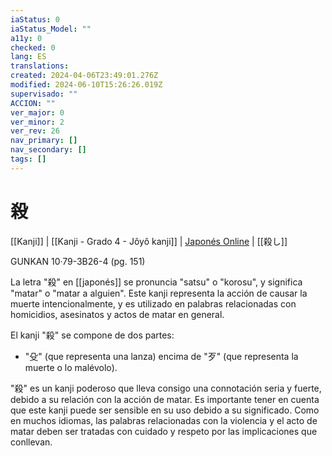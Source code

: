 ```yaml
---
iaStatus: 0
iaStatus_Model: ""
a11y: 0
checked: 0
lang: ES
translations: 
created: 2024-04-06T23:49:01.276Z
modified: 2024-06-10T15:26:26.019Z
supervisado: ""
ACCION: ""
ver_major: 0
ver_minor: 2
ver_rev: 26
nav_primary: []
nav_secondary: []
tags: []
---
```

# 殺

[[Kanji]] | [[Kanji - Grado 4 - Jôyô kanji]] | [Japonés Online](http://japonesonline.com/kanjis/busqueda/?s=%E6%AE%BA&x=0&y=0) | [[殺し]]

GUNKAN 10·79-3B26-4  (pg. 151)

La letra "殺" en [[japonés]] se pronuncia "satsu" o "korosu", y significa "matar" o "matar a alguien". Este kanji representa la acción de causar la muerte intencionalmente, y es utilizado en palabras relacionadas con homicidios, asesinatos y actos de matar en general.

El kanji "殺" se compone de dos partes:

- "殳" (que representa una lanza) encima de "歹" (que representa la muerte o lo malévolo).

"殺" es un kanji poderoso que lleva consigo una connotación seria y fuerte, debido a su relación con la acción de matar. Es importante tener en cuenta que este kanji puede ser sensible en su uso debido a su significado. Como en muchos idiomas, las palabras relacionadas con la violencia y el acto de matar deben ser tratadas con cuidado y respeto por las implicaciones que conllevan.